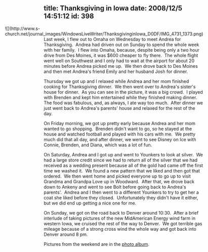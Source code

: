 title: Thanksgiving in Iowa
date: 2008/12/5 14:51:12
id: 398
---
<div class="wlWriterEditableSmartContent" id="scid:8747F07C-CDE8-481f-B0DF-C6CFD074BF67:d4f3e224-6b2c-4bcc-ac1c-5bac46c19203" style="padding-right: 0px; display: inline; padding-left: 0px; float: right; padding-bottom: 0px; margin: 0px; padding-top: 0px">![](http://www.s-church.net/journal_images/WindowsLiveWriter/ThanksgivinginIowa_D0DF/IMG_4731_1373.png)</div>

Last week, I flew out to Omaha on Wednesday to meet Andrea for Thanksgiving.  Andrea had driven out on Sunday to spend the whole week with her family.  I flew into Omaha, because, despite being only a two hour drive from Des Moines, it was $600 cheaper to fly there.  The whole flight went well on Southwest and I only had to wait at the airport for about 20 minutes before Andrea picked me up.  We then drove back to Des Moines and then met Andrea's friend Emily and her husband Josh for dinner.

Thursday we got up and I relaxed while Andrea and her mom finished cooking for Thanksgiving dinner.  We then went over to Andrea's sister's house for dinner.  As you can see in the picture, it was a big crowd.  I played with Brenden and kept him entertained while they finished making dinner.  The food was fabulous, and, as always, I ate way too much.  After dinner we just went back to Andrea's parents' house and relaxed for the rest of the day.

On Friday morning, we got up pretty early because Andrea and her mom wanted to go shopping.  Brenden didn't want to go, so he stayed at the house and watched football and played with his cars with me.  We pretty much did that all day, and after dinner, we went to see Disney on Ice with Connie, Brenden, and Diana, which was a lot of fun.

On Saturday, Andrea and I got up and went to Younkers to look at silver.  We had a large store credit since we had to return all of the silver that we had received as a wedding present because all of the gold had came off the first time we washed it.  We found a new pattern that we liked and then got that ordered.  We then went home and picked everyone up to go up to visit Grandma and Grandpa Love up in Woodward.  After that, we drove back down to Ankeny and went to see Bolt before going back to Andrea's parents'.  Andrea and I then went to a different Younkers to try to get her a coat she liked before they closed.  Unfortunately they didn't have it either, but we did end up getting a nice one for me.

On Sunday, we got on the road back to Denver around 10:30.  After a brief interlude of taking pictures of the new MidAmerican Energy wind farm in western Iowa, we cruised the rest of the way to Denver.  We got terrible gas mileage because of a strong cross wind the whole way and got back into Denver around 8 pm. 

Pictures from the weekend are in the [photo album](http://www.s-church.net/PhotoAlbum.aspx?ID=THANKSGIVING2008).